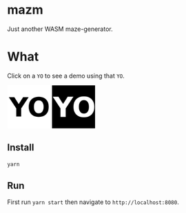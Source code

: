 # mazm

Just another WASM maze-generator.

# What

Click on a `YO` to see a demo using that `YO`.

<a href="/static/yob.gif"><img src="/static/yob.png" width="100"/></a>
<a href="/static/yow.gif"><img src="/static/yow.png" width="100"/></a>

## Install

```sh
yarn
```

## Run

First run `yarn start` then navigate to `http://localhost:8080`.
